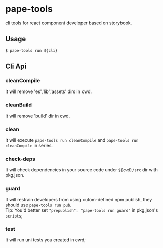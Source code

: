 # pape-tools

cli tools for react component developer based on storybook.

## Usage

```
$ pape-tools run ${cli}
```

## Cli Api

### cleanCompile

It will remove 'es','lib','assets' dirs in cwd.

### cleanBuild

It will remove 'build' dir in cwd.

### clean

It will execute `pape-tools run cleanCompile` and `pape-tools run cleanCompile` in series.

### check-deps

It will check dependencies in your source code under `${cwd}/src` dir with pkg.json.

### guard

It will restrain developers from using cutom-defined npm publish, they should use `pape-tools run pub`.
<br />
Tip: You'd better set `"prepublish": "pape-tools run guard"` in pkg.json's `scripts`;

### test

It will run uni tests you created in cwd;
